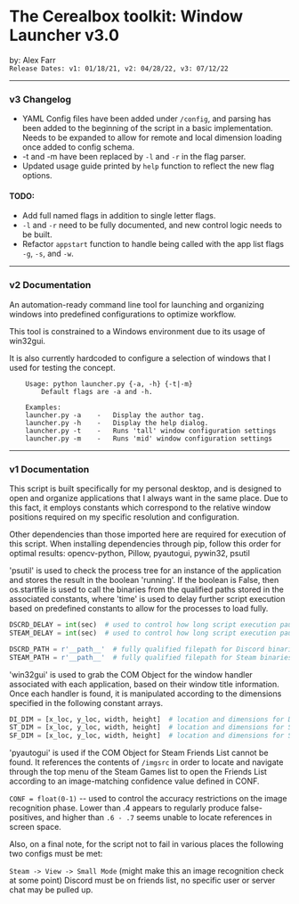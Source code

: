 
# The Cerealbox toolkit: Window Launcher v3.0 
by: Alex Farr\
`Release Dates: v1: 01/18/21, v2: 04/28/22, v3: 07/12/22`

---
### v3 Changelog

- YAML Config files have been added under `/config`, and parsing has been added 
    to the beginning of the script in a basic implementation. Needs to be expanded to
    allow for remote and local dimension loading once added to config schema.
- -t and -m have been replaced by `-l` and `-r` in the flag parser. 
- Updated usage guide printed by `help` function to reflect the new flag options. 
    
#### TODO:
- Add full named flags in addition to single letter flags.
- `-l` and `-r` need to be fully documented, and new control logic needs to be built. 
- Refactor `appstart` function to handle being called with the app list flags `-g`, `-s`, and `-w`. 

---

### v2 Documentation

An automation-ready command line tool for launching and organizing windows into predefined
configurations to optimize workflow.

This tool is constrained to a Windows environment due to its usage of win32gui. 

It is also currently hardcoded to configure a selection of windows that I used for testing
the concept.

```
    Usage: python launcher.py {-a, -h} {-t|-m}
        Default flags are -a and -h.

    Examples:
    launcher.py -a    -   Display the author tag.
    launcher.py -h    -   Display the help dialog.
    launcher.py -t    -   Runs 'tall' window configuration settings
    launcher.py -m    -   Runs 'mid' window configuration settings
```

---

### v1 Documentation

This script is built specifically for my personal desktop, and is designed to open and organize
applications that I always want in the same place. Due to this fact, it employs constants which
correspond to the relative window positions required on my specific resolution and configuration.

Other dependencies than those imported here are required for execution of this script.
When installing dependencies through pip, follow this order for optimal results:
opencv-python, Pillow, pyautogui, pywin32, psutil

'psutil' is used to check the process tree for an instance of the application and stores the result
in the boolean 'running'. If the boolean is False, then os.startfile is used to call the binaries
from the qualified paths stored in the associated constants, where 'time' is used to delay further
script execution based on predefined constants to allow for the processes to load fully.

```python
DSCRD_DELAY = int(sec)  # used to control how long script execution pauses while loading Discord.
STEAM_DELAY = int(sec)  # used to control how long script execution pauses while loading Steam.
```

```python
DSCRD_PATH = r'__path__'  # fully qualified filepath for Discord binaries, usually in AppData Local.
STEAM_PATH = r'__path__'  # fully qualified filepath for Steam binaries, usually in ProgramFiles.
```

'win32gui' is used to grab the COM Object for the window handler associated with each application,
based on their window title information. Once each handler is found, it is manipulated according
to the dimensions specified in the following constant arrays.

```python
DI_DIM = [x_loc, y_loc, width, height]  # location and dimensions for Discord chat.
ST_DIM = [x_loc, y_loc, width, height]  # location and dimensions for Steam Games list.
SF_DIM = [x_loc, y_loc, width, height]  # location and dimensions for Steam Friends list.
```

'pyautogui' is used if the COM Object for Steam Friends List cannot be found. It references the
contents of `/imgsrc` in order to locate and navigate through the top menu of the Steam Games list
to open the Friends List according to an image-matching confidence value defined in CONF.

`CONF = float(0-1)` -- used to control the accuracy restrictions on the image recognition phase.
Lower than .4 appears to regularly produce false-positives, and higher than `.6 - .7` seems
unable to locate references in screen space.

Also, on a final note, for the script not to fail in various places the following two configs
must be met:

`Steam -> View -> Small Mode` (might make this an image recognition check at some point)
Discord must be on friends list, no specific user or server chat may be pulled up.
